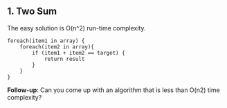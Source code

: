 ## 1. Two Sum

The easy solution is O(n^2) run-time complexity.
```
foreach(item1 in array) {
    foreach(item2 in array){
        if (item1 + item2 == target) {
            return result
        }
    }
}
```

**Follow-up**: Can you come up with an algorithm that is less than O(n2) time complexity?

